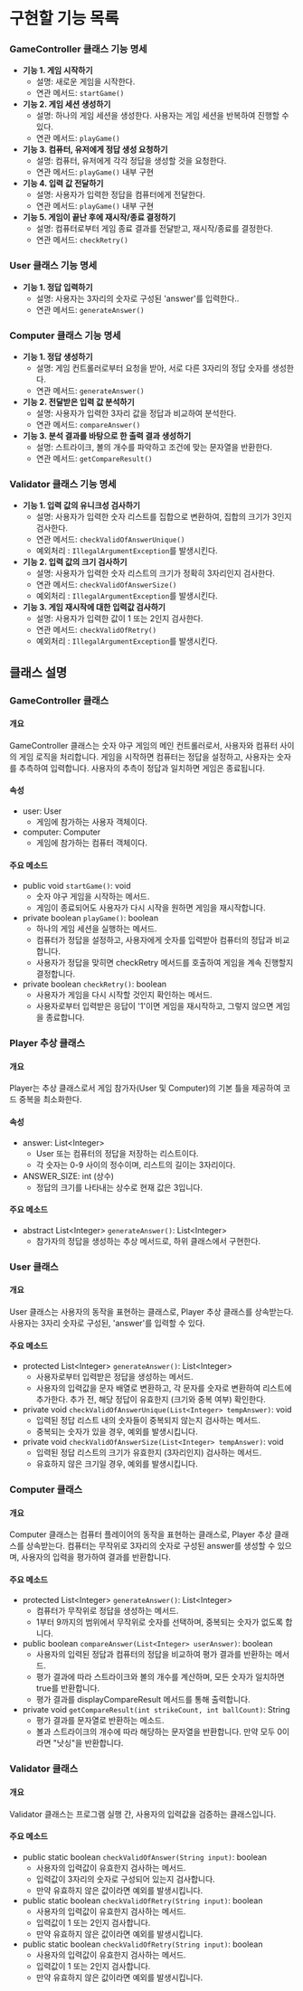 # 구현할 기능 목록
### GameController 클래스 기능 명세
- **기능 1. 게임 시작하기**
  - 설명: 새로운 게임을 시작한다.
  - 연관 메서드: `startGame()`
- **기능 2. 게임 세션 생성하기**
  - 설명: 하나의 게임 세션을 생성한다. 사용자는 게임 세션을 반복하여 진행할 수 있다.
  - 연관 메서드: `playGame()`
- **기능 3. 컴퓨터, 유저에게 정답 생성 요청하기**
  - 설명: 컴퓨터, 유저에게 각각 정답을 생성할 것을 요청한다.
  - 연관 메서드: `playGame()` 내부 구현
- **기능 4. 입력 값 전달하기**
  - 설명: 사용자가 입력한 정답을 컴퓨터에게 전달한다.
  - 연관 메서드: `playGame()` 내부 구현
- **기능 5. 게임이 끝난 후에 재시작/종료 결정하기**
  - 설명: 컴퓨터로부터 게임 종료 결과를 전달받고, 재시작/종료를 결정한다.
  - 연관 메서드: `checkRetry()`

### User 클래스 기능 명세
- **기능 1. 정답 입력하기**
  - 설명: 사용자는 3자리의 숫자로 구성된 'answer'를 입력한다..
  - 연관 메서드: `generateAnswer()`

### Computer 클래스 기능 명세
- **기능 1. 정답 생성하기**
  - 설명: 게임 컨트롤러로부터 요청을 받아, 서로 다른 3자리의 정답 숫자를 생성한다.
  - 연관 메서드: `generateAnswer()`
- **기능 2. 전달받은 입력 값 분석하기**
  - 설명: 사용자가 입력한 3자리 값을 정답과 비교하여 분석한다.
  - 연관 메서드: `compareAnswer()`
- **기능 3. 분석 결과를 바탕으로 한 출력 결과 생성하기**
  - 설명: 스트라이크, 볼의 개수를 파악하고 조건에 맞는 문자열을 반환한다.
  - 연관 메서드: `getCompareResult()`

### Validator 클래스 기능 명세
- **기능 1. 입력 값의 유니크성 검사하기**
  - 설명: 사용자가 입력한 숫자 리스트를 집합으로 변환하여, 집합의 크기가 3인지 검사한다.
  - 연관 메서드: `checkValidOfAnswerUnique()`
  - 예외처리 : `IllegalArgumentException`를 발생시킨다.
- **기능 2. 입력 값의 크기 검사하기**
  - 설명: 사용자가 입력한 숫자 리스트의 크기가 정확히 3자리인지 검사한다.
  - 연관 메서드: `checkValidOfAnswerSize()`
  - 예외처리 : `IllegalArgumentException`를 발생시킨다.
- **기능 3. 게임 재시작에 대한 입력값 검사하기**
  - 설명: 사용자가 입력한 값이 1 또는 2인지 검사한다.
  - 연관 메서드: `checkValidOfRetry()`
  - 예외처리 : `IllegalArgumentException`를 발생시킨다.

## 클래스 설명
### GameController 클래스
#### 개요
GameController 클래스는 숫자 야구 게임의 메인 컨트롤러로서, 사용자와 컴퓨터 사이의 게임 로직을 처리합니다.
게임을 시작하면 컴퓨터는 정답을 설정하고, 사용자는 숫자를 추측하여 입력합니다. 사용자의 추측이 정답과 일치하면 게임은 종료됩니다.

#### 속성
- user: User
  - 게임에 참가하는 사용자 객체이다.
- computer: Computer
  - 게임에 참가하는 컴퓨터 객체이다.

#### 주요 메소드
- public void `startGame()`: void
  - 숫자 야구 게임을 시작하는 메서드.
  - 게임이 종료되어도 사용자가 다시 시작을 원하면 게임을 재시작합니다.
- private boolean `playGame()`: boolean
  - 하나의 게임 세션을 실행하는 메서드.
  - 컴퓨터가 정답을 설정하고, 사용자에게 숫자를 입력받아 컴퓨터의 정답과 비교합니다.
  - 사용자가 정답을 맞히면 checkRetry 메서드를 호출하여 게임을 계속 진행할지 결정합니다.
- private boolean `checkRetry()`: boolean
  - 사용자가 게임을 다시 시작할 것인지 확인하는 메서드.
  - 사용자로부터 입력받은 응답이 '1'이면 게임을 재시작하고, 그렇지 않으면 게임을 종료합니다.


### Player 추상 클래스
#### 개요
Player는 추상 클래스로서 게임 참가자(User 및 Computer)의 기본 틀을 제공하여 코드 중복을 최소화한다.
#### 속성
- answer: List<Integer\>
  - User 또는 컴퓨터의 정답을 저장하는 리스트이다.
  - 각 숫자는 0-9 사이의 정수이며, 리스트의 길이는 3자리이다.
- ANSWER_SIZE: int (상수)
  - 정답의 크기를 나타내는 상수로 현재 값은 3입니다.
#### 주요 메소드
- abstract List<Integer\> `generateAnswer()`: List<Integer\>
  - 참가자의 정답을 생성하는 추상 메서드로, 하위 클래스에서 구현한다.

### User 클래스
#### 개요
User 클래스는 사용자의 동작을 표현하는 클래스로, Player 추상 클래스를 상속받는다.
사용자는 3자리 숫자로 구성된, 'answer'를 입력할 수 있다.

#### 주요 메소드
- protected List<Integer\> `generateAnswer()`: List<Integer\>
  - 사용자로부터 입력받은 정답을 생성하는 메서드.
  - 사용자의 입력값을 문자 배열로 변환하고, 각 문자를 숫자로 변환하여 리스트에 추가한다. 추가 전, 해당 정답이 유효한지 (크기와 중복 여부) 확인한다.
- private void `checkValidOfAnswerUnique(List<Integer> tempAnswer)`: void
  - 입력된 정답 리스트 내의 숫자들이 중복되지 않는지 검사하는 메서드.
  - 중복되는 숫자가 있을 경우, 예외를 발생시킵니다.
- private void `checkValidOfAnswerSize(List<Integer> tempAnswer)`: void
  - 입력된 정답 리스트의 크기가 유효한지 (3자리인지) 검사하는 메서드.
  - 유효하지 않은 크기일 경우, 예외를 발생시킵니다.

### Computer 클래스
#### 개요
Computer 클래스는 컴퓨터 플레이어의 동작을 표현하는 클래스로, Player 추상 클래스를 상속받는다.
컴퓨터는 무작위로 3자리의 숫자로 구성된 answer를 생성할 수 있으며, 사용자의 입력을 평가하여 결과를 반환합니다.

#### 주요 메소드
- protected List<Integer\> `generateAnswer()`: List<Integer\>
  - 컴퓨터가 무작위로 정답을 생성하는 메서드.
  - 1부터 9까지의 범위에서 무작위로 숫자를 선택하며, 중복되는 숫자가 없도록 합니다.
- public boolean `compareAnswer(List<Integer> userAnswer)`: boolean
  - 사용자의 입력된 정답과 컴퓨터의 정답을 비교하여 평가 결과를 반환하는 메서드.
  - 평가 결과에 따라 스트라이크와 볼의 개수를 계산하며, 모든 숫자가 일치하면 true를 반환합니다.
  - 평가 결과를 displayCompareResult 메서드를 통해 출력합니다.
- private void `getCompareResult(int strikeCount, int ballCount)`: String
  - 평가 결과를 문자열로 반환하는 메소드.
  - 볼과 스트라이크의 개수에 따라 해당하는 문자열을 반환합니다. 만약 모두 0이라면 "낫싱"을 반환합니다.

### Validator 클래스
#### 개요
Validator 클래스는 프로그램 실행 간, 사용자의 입력값을 검증하는 클래스입니다.

#### 주요 메소드
- public static boolean `checkValidOfAnswer(String input)`: boolean
  - 사용자의 입력값이 유효한지 검사하는 메서드.
  - 입력값이 3자리의 숫자로 구성되어 있는지 검사합니다.
  - 만약 유효하지 않은 값이라면 예외를 발생시킵니다.
- public static boolean `checkValidOfRetry(String input)`: boolean
  - 사용자의 입력값이 유효한지 검사하는 메서드.
  - 입력값이 1 또는 2인지 검사합니다.
  - 만약 유효하지 않은 값이라면 예외를 발생시킵니다.
- public static boolean `checkValidOfRetry(String input)`: boolean
  - 사용자의 입력값이 유효한지 검사하는 메서드.
  - 입력값이 1 또는 2인지 검사합니다.
  - 만약 유효하지 않은 값이라면 예외를 발생시킵니다.
